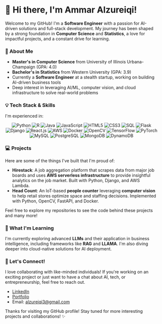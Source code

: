# 👋 Hi there, I'm Ammar Alzureiqi!

Welcome to my GitHub! I'm a **Software Engineer** with a passion for AI-driven solutions and full-stack development. My journey has been shaped by a strong foundation in **Computer Science** and **Statistics**, a love for impactful projects, and a constant drive for learning.

### 🚀 About Me
- **Master's in Computer Science** from University of Illinois Urbana-Champaign (GPA: 4.0)
- **Bachelor's in Statistics** from Western University (GPA: 3.9)
- Currently a **Software Engineer** at a stealth startup, working on building AI-driven business tools
- Deep interest in leveraging AI/ML, computer vision, and cloud infrastructure to solve real-world problems

### 💡 Tech Stack & Skills
I'm experienced in:

<div align="center">
  <img src="https://img.shields.io/badge/Python-3776AB?style=for-the-badge&logo=python&logoColor=white" alt="Python" />
  <img src="https://img.shields.io/badge/R-276DC3?style=for-the-badge&logo=r&logoColor=white" alt="R" />
  <img src="https://img.shields.io/badge/Java-007396?style=for-the-badge&logo=java&logoColor=white" alt="Java" />
  <img src="https://img.shields.io/badge/JavaScript-F7DF1E?style=for-the-badge&logo=javascript&logoColor=black" alt="JavaScript" />
  <img src="https://img.shields.io/badge/HTML5-E34F26?style=for-the-badge&logo=html5&logoColor=white" alt="HTML5" />
  <img src="https://img.shields.io/badge/CSS3-1572B6?style=for-the-badge&logo=css3&logoColor=white" alt="CSS3" />
  <img src="https://img.shields.io/badge/SQL-4479A1?style=for-the-badge&logo=postgresql&logoColor=white" alt="SQL" />
  <img src="https://img.shields.io/badge/Flask-000000?style=for-the-badge&logo=flask&logoColor=white" alt="Flask" />
  <img src="https://img.shields.io/badge/Django-092E20?style=for-the-badge&logo=django&logoColor=white" alt="Django" />
  <img src="https://img.shields.io/badge/React-61DAFB?style=for-the-badge&logo=react&logoColor=black" alt="React.js" />
  <img src="https://img.shields.io/badge/AWS-232F3E?style=for-the-badge&logo=amazon-aws&logoColor=white" alt="AWS" />
  <img src="https://img.shields.io/badge/Docker-2496ED?style=for-the-badge&logo=docker&logoColor=white" alt="Docker" />
  <img src="https://img.shields.io/badge/OpenCV-5C3EE8?style=for-the-badge&logo=opencv&logoColor=white" alt="OpenCV" />
  <img src="https://img.shields.io/badge/TensorFlow-FF6F00?style=for-the-badge&logo=tensorflow&logoColor=white" alt="TensorFlow" />
  <img src="https://img.shields.io/badge/PyTorch-EE4C2C?style=for-the-badge&logo=pytorch&logoColor=white" alt="PyTorch" />
  <img src="https://img.shields.io/badge/MySQL-4479A1?style=for-the-badge&logo=mysql&logoColor=white" alt="MySQL" />
  <img src="https://img.shields.io/badge/PostgreSQL-336791?style=for-the-badge&logo=postgresql&logoColor=white" alt="PostgreSQL" />
  <img src="https://img.shields.io/badge/MongoDB-47A248?style=for-the-badge&logo=mongodb&logoColor=white" alt="MongoDB" />
  <img src="https://img.shields.io/badge/DynamoDB-4053D6?style=for-the-badge&logo=amazon-dynamodb&logoColor=white" alt="DynamoDB" />
</div>

### 💻 Projects
Here are some of the things I've built that I'm proud of:
- **Hirestack**: A job aggregation platform that scrapes data from major job boards and uses **AWS serverless infrastructure** to provide insightful analytics on the job market. Built with Python, Django, and AWS Lambda.
- **Head Count**: An IoT-based **people counter** leveraging **computer vision** to help retail stores optimize space and staffing decisions. Implemented with Python, OpenCV, FastAPI, and Docker.

Feel free to explore my repositories to see the code behind these projects and many more!

### 🌱 What I'm Learning
I'm currently exploring advanced **LLMs** and their application in business intelligence, including frameworks like **RAG** and **LLAMA**. I'm also diving deeper into cloud-native solutions for AI deployment.

### 🤝 Let's Connect!
I love collaborating with like-minded individuals! If you're working on an exciting project or just want to have a chat about AI, tech, or entrepreneurship, feel free to reach out.
- [LinkedIn](https://linkedin.com/in/AmmarAlzureiqi)
- [Portfolio](#)
- Email: alzureiqi3@gmail.com

Thanks for visiting my GitHub profile! Stay tuned for more interesting projects and collaborations! ✨
